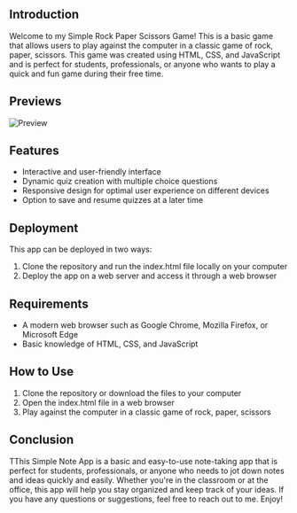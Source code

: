 ## Introduction

Welcome to my Simple Rock Paper Scissors Game! This is a basic game that allows users to play against the computer in a classic game of rock, paper, scissors. This game was created using HTML, CSS, and JavaScript and is perfect for students, professionals, or anyone who wants to play a quick and fun game during their free time.

## Previews

![Preview](/Rock%20Paper%20Scissors/pre1.JPG)

## Features

- Interactive and user-friendly interface
- Dynamic quiz creation with multiple choice questions
- Responsive design for optimal user experience on different devices
- Option to save and resume quizzes at a later time

## Deployment

This app can be deployed in two ways:

1. Clone the repository and run the index.html file locally on your computer
2. Deploy the app on a web server and access it through a web browser

## Requirements

- A modern web browser such as Google Chrome, Mozilla Firefox, or Microsoft Edge
- Basic knowledge of HTML, CSS, and JavaScript

## How to Use

1. Clone the repository or download the files to your computer
2. Open the index.html file in a web browser
3. Play against the computer in a classic game of rock, paper, scissors

## Conclusion

TThis Simple Note App is a basic and easy-to-use note-taking app that is perfect for students, professionals, or anyone who needs to jot down notes and ideas quickly and easily. Whether you're in the classroom or at the office, this app will help you stay organized and keep track of your ideas. If you have any questions or suggestions, feel free to reach out to me. Enjoy!

